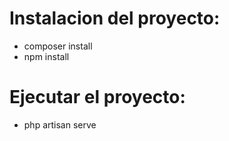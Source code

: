 # Instalacion del proyecto:

* composer install
* npm install

# Ejecutar el proyecto:

* php artisan serve

